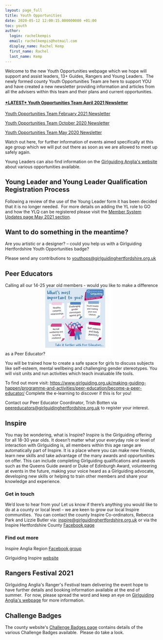 ```yaml
---
layout: page_full
title: Youth Opportunities
date: 2020-05-12 12:00:15.000000000 +01:00
toc: youth
author:
  login: rachelkempis
  email: rachelkempis@hotmail.com
  display_name: Rachel Kemp
  first_name: Rachel
  last_name: Kemp
---
```

Welcome to the new Youth Opportunities webpage which we hope will support and assist leaders, 13+ Guides, Rangers and Young Leaders.  The newly formed county Youth Opportunities Team are here to support YOU and have created a new newsletter providing information and articles from all the advisers within this team and their plans and current opportunities.
<h4><a href="/wp-content/uploads/2021/04/g-ops-newsletter-April-2021.pdf" target="_blank" rel="noopener">*LATEST* Youth Opportunities Team April 2021 Newsletter</a></h4>
<a href="/wp-content/uploads/2021/04/g-ops-newsletter-3.pdf" target="_blank" rel="noopener">Youth Opportunities Team February 2021 Newsletter</a>

<a href="/wp-content/uploads/2021/04/Youth-Opportunities-Team-October-2020-Newsletter.pdf" target="_blank" rel="noopener">Youth Opportunities Team October 2020 Newsletter</a>

<a href="/wp-content/uploads/2021/04/g-ops-newsletter-May-20-.pdf" target="_blank" rel="noopener">Youth Opportunities Team May 2020 Newsletter</a>

Watch out here, for further information of events aimed specifically at this age group which we will put out there as soon as we are allowed to meet up safely again.

Young Leaders can also find information on the <a href="https://www.girlguiding-anglia.org.uk/young-leader-opportunities" target="_blank" rel="noopener">Girlguiding Anglia's website</a> about various opportunities available.

## Young Leader and Young Leader Qualification Registration Process

Following a review of the use of the Young Leader form it has been decided that it is no longer needed.  For more details on adding the YL role to GO and how the YLQ can be registered please visit the <a href="/membership-system-updates/" target="_blank" rel="noopener">Member System Updates page May 2021 section</a>.

## Want to do something in the meantime?
Are you artistic or a designer? – could you help us with a Girlguiding Hertfordshire Youth Opportunities badge?

Please send any contributions to <a href="mailto:youthops@girlguidinghertfordshire.org.uk" target="_blank" rel="noopener">youthops@girlguidinghertfordshire.</a><a href="mailto:youthops@girlguidinghertfordshire.org.uk" target="_blank" rel="noopener">org.uk</a>

## Peer Educators
Calling all our 14-25 year old members - would you like to make a difference as a Peer Educator?<img class="alignleft wp-image-4317" src="/wp-content/uploads/2021/06/Peer-Educators-Advert.jpg" alt="" width="220" height="222" />

You will be trained how to create a safe space for girls to discuss subjects like self-esteem, mental wellbeing and challenging gender stereotypes. You will visit units and run activities which teach invaluable life tools.

To find out more visit: <a href="https://www.girlguiding.org.uk/making-guiding-happen/programme-and-activities/peer-education/become-a-peer-educator/" target="_blank" rel="noopener">https://www.girlguiding.org.uk/making-guiding-happen/programme-and-activities/peer-education/become-a-peer-educator/</a> Complete the e-learning to discover if this is for you!

Contact our Peer Educator Coordinator, Trish Botten via <a href="mailto:peereducators@girlguidinghertfordshire.org.uk">peereducators@girlguidinghertfordshire.org.uk</a> to register your interest.

## Inspire
You may be wondering, what is Inspire? Inspire is the Girlguiding offering for all 18-30 year olds. It doesn’t matter what your everyday role or level of interaction with Girlguiding is, all members within this age range are automatically part of Inspire. It is a place where you can make new friends, learn new skills and take advantage of the many awards and opportunities on offer. This can include completing Girlguiding qualifications and awards such as the Queens Guide award or Duke of Edinburgh Award, volunteering at events in the future, making your voice heard as a Girlguiding advocate, developing new skills or helping to train other members and share your knowledge and experience.

### Get in touch

We’d love to hear from you! Let us know if there’s anything you would like to do at a county or local level – we are keen to grow our local Inspire communities.  You can contact the county Inspire Co-ordinators, Rebecca Park and Lizzie Butler via: <a href="mailto:inspire@girlguidinghertfordshire.org.uk">inspire@girlguidinghertfordshire.org.uk </a>or via the Inspire Hertfordshire County <a href="https://www.facebook.com/Girlguiding-Inspire-Hertfordshire-County-102150821734797" target="_blank" rel="noopener">Facebook page</a>

### Find out more

Inspire Anglia Region <a href="https://www.facebook.com/groups/472146129995847" target="_blank" rel="noopener">Facebook group</a>

Girlguiding Inspire <a href="https://www.girlguiding.org.uk/what-we-do/inspire/" target="_blank" rel="noopener">website</a>

## Rangers Festival 2021
Girlguiding Anglia's Ranger's Festival team delivering the event hope to have further details and booking information available at the end of summer.  For now, please spread the word and keep an eye on <a href="https://www.girlguiding-anglia.org.uk/events/rangers-festival-2021" target="_blank" rel="noopener">Girlguiding Anglia's webpage</a> for more information.

## Challenge Badges
The county website's <a href="/get-involved/challenge-badges/" target="_blank" rel="noopener">Challenge Badges page</a> contains details of the various Challenge Badges available.  Please do take a look.
